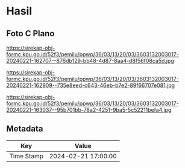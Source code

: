 # Hasil

## Foto C Plano

https://sirekap-obj-formc.kpu.go.id/52f3/pemilu/ppwp/36/03/13/20/03/3603132003017-20240221-162707--876db129-bb48-4d87-8aa4-d8f56f08ca5d.jpg

https://sirekap-obj-formc.kpu.go.id/52f3/pemilu/ppwp/36/03/13/20/03/3603132003017-20240221-162909--735e8eed-c643-46eb-b7e2-89f66707e081.jpg

https://sirekap-obj-formc.kpu.go.id/52f3/pemilu/ppwp/36/03/13/20/03/3603132003017-20240221-163037--95b701bb-78a2-4251-9ba5-5c52211befa4.jpg


## Metadata

| Key        | Value               |
| ---------- | ------------------- |
| Time Stamp | 2024-02-21 17:00:00 |



